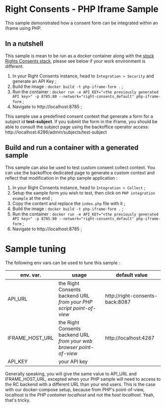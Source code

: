 # Right Consents - PHP Iframe Sample

This sample demonstrated how a consent form can be integrated within an iframe using PHP.

## In a nutshell

This sample is mean to be run as a docker container along with the [stock Rights Consents stack](https://github.com/fairandsmart/right-consents), please see below if your work environment
is different.

1. In your Right Consents instance, head to `Integration > Security` and generate an API Key ;
1. Build the image : `docker build -t php-iframe-form .` ;
1. Run the container : `docker run -e API_KEY="<the previously generated API key>" -p 8785:80 --network="right-consents_default" php-iframe-form` ;
1. Navigate to http://localhost:8785 ;

This sample use a predefined consent context that generate a form for a subject id **test-subject**. If you submit the form in the iframe, you should be able to consult the subject page using the backoffice operator access: http://localhost:4286/admin/subjects/test-subject

## Build and run a container with a generated sample

This sample can also be used to test custom consent collect context. You can use the backoffice dedicated page to generate a custom context and reflect that modification in the php sample application : 

1. In your Right Consents instance, head to `Integration > Collect` ;
1. Setup the sample form you wish to test, then click on `PHP integration example` at the end ;
1. Copy the content and replace the `index.php` file with it ;
1. Build the image : `docker build -t php-iframe-form .` ;
1. Run the container : `docker run -e API_KEY="<the previously generated API key>" -p 8785:80 --network="right-consents_default" php-iframe-form` ;
1. Navigate to http://localhost:8785 ;

# Sample tuning

The following env vars can be used to tune this sample :
    
| env. var. | usage | default value |
|---|---|---|
| API_URL | the Right Consents backend URL *from your PHP script point-of-view* | http://right-consents-back:8087 |
| IFRAME_HOST_URL | the Right Consents backend URL *from your web browser point-of-view* | http://localhost:4287 |
| API_KEY | your API key | |

Generally speaking, you will give the same value to API_URL and IFRAME_HOST_URL, excepted when your PHP sample will need to access to the RC backend with a different URL than your end users.
This is the case with our docker-compose setup, because from PHP's point-of-view, localhost is the *PHP container localhost* and not the *host localhost*. Yeah, that's tricky.
